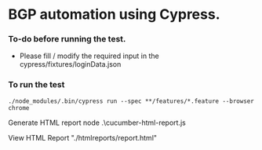 # BGP automation using Cypress.

### To-do before running the test.

- Please fill / modify the required input in the cypress/fixtures/loginData.json

### To run the test

```
./node_modules/.bin/cypress run --spec **/features/*.feature --browser chrome
```

Generate HTML report
node .\cucumber-html-report.js

View HTML Report
"./htmlreports/report.html"
